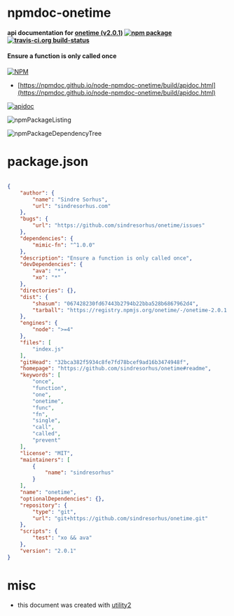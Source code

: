 # npmdoc-onetime

#### api documentation for  [onetime (v2.0.1)](https://github.com/sindresorhus/onetime#readme)  [![npm package](https://img.shields.io/npm/v/npmdoc-onetime.svg?style=flat-square)](https://www.npmjs.org/package/npmdoc-onetime) [![travis-ci.org build-status](https://api.travis-ci.org/npmdoc/node-npmdoc-onetime.svg)](https://travis-ci.org/npmdoc/node-npmdoc-onetime)

#### Ensure a function is only called once

[![NPM](https://nodei.co/npm/onetime.png?downloads=true&downloadRank=true&stars=true)](https://www.npmjs.com/package/onetime)

- [https://npmdoc.github.io/node-npmdoc-onetime/build/apidoc.html](https://npmdoc.github.io/node-npmdoc-onetime/build/apidoc.html)

[![apidoc](https://npmdoc.github.io/node-npmdoc-onetime/build/screenCapture.buildCi.browser.%252Ftmp%252Fbuild%252Fapidoc.html.png)](https://npmdoc.github.io/node-npmdoc-onetime/build/apidoc.html)

![npmPackageListing](https://npmdoc.github.io/node-npmdoc-onetime/build/screenCapture.npmPackageListing.svg)

![npmPackageDependencyTree](https://npmdoc.github.io/node-npmdoc-onetime/build/screenCapture.npmPackageDependencyTree.svg)



# package.json

```json

{
    "author": {
        "name": "Sindre Sorhus",
        "url": "sindresorhus.com"
    },
    "bugs": {
        "url": "https://github.com/sindresorhus/onetime/issues"
    },
    "dependencies": {
        "mimic-fn": "^1.0.0"
    },
    "description": "Ensure a function is only called once",
    "devDependencies": {
        "ava": "*",
        "xo": "*"
    },
    "directories": {},
    "dist": {
        "shasum": "067428230fd67443b2794b22bba528b6867962d4",
        "tarball": "https://registry.npmjs.org/onetime/-/onetime-2.0.1.tgz"
    },
    "engines": {
        "node": ">=4"
    },
    "files": [
        "index.js"
    ],
    "gitHead": "32bca382f5934c8fe7fd78bcef9ad16b3474948f",
    "homepage": "https://github.com/sindresorhus/onetime#readme",
    "keywords": [
        "once",
        "function",
        "one",
        "onetime",
        "func",
        "fn",
        "single",
        "call",
        "called",
        "prevent"
    ],
    "license": "MIT",
    "maintainers": [
        {
            "name": "sindresorhus"
        }
    ],
    "name": "onetime",
    "optionalDependencies": {},
    "repository": {
        "type": "git",
        "url": "git+https://github.com/sindresorhus/onetime.git"
    },
    "scripts": {
        "test": "xo && ava"
    },
    "version": "2.0.1"
}
```



# misc
- this document was created with [utility2](https://github.com/kaizhu256/node-utility2)
